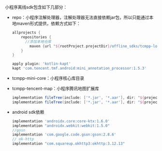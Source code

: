 小程序离线sdk包含如下几部分：

- repo：小程序注解处理器，注解处理器无法直接依赖jar包，所以只能通过本地maven形式提供，依赖方式如下：

  ```groovy
  allprojects {
      repositories {
  		//添加本地仓库
          maven {url "${rootProject.projectDir}/offline_sdks/tcmpp-local-repo/"}
      }
  }

  apply plugin: 'kotlin-kapt'
  kapt 'com.tencent.tmf.android:mini_annotation_processor:1.5.3'
  ```

- tcmpp-mini-core：小程序核心库目录
- tcmpp-tencent-map：小程序腾讯地图扩展库

  ```groovy
  implementation fileTree(include: ['*.jar', '*.aar'], dir: "${project.rootDir}/offline_sdks/tcmpp-mini-core")
  implementation fileTree(include: ['*.jar', '*.aar'], dir: "${project.rootDir}/offline_sdks/tcmpp-tencent-map")
  ```

- android sdk依赖

  ```groovy
  implementation 'androidx.core:core-ktx:1.6.0'
  implementation "androidx.webkit:webkit:1.5.0"
  //gosn
  implementation 'com.google.code.gson:gson:2.8.6'
  // ok-http
  implementation "com.squareup.okhttp3:okhttp:3.12.13"
 
  ```

